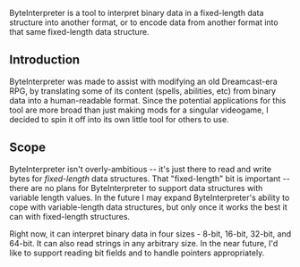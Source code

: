 ByteInterpreter is a tool to interpret binary data in a fixed-length data
structure into another format, or to encode data from another format into that
same fixed-length data structure.

## Introduction
ByteInterpreter was made to assist with modifying an old Dreamcast-era RPG, by
translating some of its content (spells, abilities, etc) from binary data into
a human-readable format. Since the potential applications for this tool are more
broad than just making mods for a singular videogame, I decided to spin it off
into its own little tool for others to use.

## Scope
ByteInterpreter isn't overly-ambitious -- it's just there to read and write
bytes for *fixed-length* data structures. That "fixed-length" bit is important
-- there are no plans for ByteInterpreter to support data structures with
variable length values. In the future I may expand ByteInterpreter's ability to
cope with variable-length data structures, but only once it works the best it
can with fixed-length structures.

Right now, it can interpret binary data in four sizes - 8-bit, 16-bit, 32-bit,
and 64-bit. It can also read strings in any arbitrary size. In the near future,
I'd like to support reading bit fields and to handle pointers appropriately.
